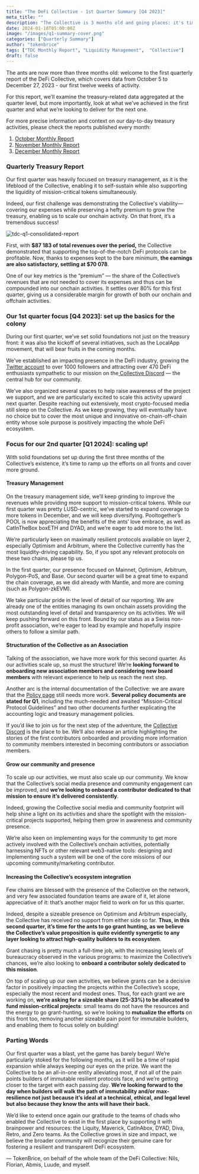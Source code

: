 ```yaml
---
title: "The DeFi Collective - 1st Quarter Summary [Q4 2023]"
meta_title: ""
description: "The Collective is 3 months old and going places: it's time to reflect on what has been achieved so far, and where our focus lies for the next quarter."
date: 2024-01-18T05:00:00Z
image: "/images/q1-summary-cover.png"
categories: ["Quarterly Summary"]
author: "tokenbrice"
tags: ["TDC Monthly Report", "Liquidity Management",  "Collective"]
draft: false
---
```


The ants are now more than three months old: welcome to the first quarterly report of the DeFi Collective, which covers data from October 5 to December 27, 2023 - our first twelve weeks of activity.

For this report, we’ll examine the treasury-related data aggregated at the quarter level, but more importantly, look at what we’ve achieved in the first quarter and what we’re looking to deliver for the next one.

For more precise information and context on our day-to-day treasury activities, please check the reports published every month:

1. [October Monthly Report](https://deficollective.org/blog/tdc-october-report/)
2. [November Monthly Report](https://deficollective.org/blog/tdc-nov-report/)
3. [December Monthly Report](https://deficollective.org/blog/tdc-dec-report/)


### Quarterly Treasury Report

Our first quarter was heavily focused on treasury management, as it is the lifeblood of the Collective, enabling it to self-sustain while also supporting the liquidity of mission-critical tokens simultaneously.

Indeed, our first challenge was demonstrating the Collective's viability—covering our expenses while preserving a hefty premium to grow the treasury, enabling us to scale our onchain activity. On that front, it’s a tremendous success!


![tdc-q1-consolidated-report](https://raw.githubusercontent.com/TokenBrice/blog/master/static/img/others/tdc/tdc-q1-report/q1-total-stats.png)


First, with **$87 183 of total revenues over the period,** the Collective demonstrated that supporting the top-of-the-notch DeFi protocols can be profitable. Now, thanks to expenses kept to the bare minimum, **the earnings are also satisfactory, settling at $70 078**.

One of our key metrics is the “premium” — the share of the Collective’s revenues that are not needed to cover its expenses and thus can be compounded into our onchain activities. It settles over 80% for this first quarter, giving us a considerable margin for growth of both our onchain and offchain activities.


### Our 1st quarter focus [Q4 2023]: set up the basics for the colony

During our first quarter, we’ve set solid foundations not just on the treasury front: it was also the kickoff of several initiatives, such as the LocalApp movement, that will bear fruits in the coming months.

We’ve established an impacting presence in the DeFi industry, growing the [Twitter account](https://twitter.com/DeFiCollective_) to over 1000 followers and attracting over 470 DeFi enthusiasts sympathetic to our mission on the[ Collective Discord](https://discord.gg/xSCya2FGZb) — the central hub for our community.

We’ve also organized several spaces to help raise awareness of the project we support, and we are particularly excited to scale this activity upward next quarter. Despite reaching out extensively, most crypto-focused media still sleep on the Collective. As we keep growing, they will eventually have no choice but to cover the most unique and innovative on-chain-off-chain entity whose sole purpose is positively impacting the whole DeFi ecosystem.


### Focus for our 2nd quarter [Q1 2024]: scaling up!

With solid foundations set up during the first three months of the Collective’s existence, it’s time to ramp up the efforts on all fronts and cover more ground.


#### Treasury Management

On the treasury management side, we’ll keep grinding to improve the revenues while providing more support to mission-critical tokens. While our first quarter was pretty LUSD-centric, we’ve started to expand coverage to more tokens in December, and we will keep diversifying. Pooltogether’s POOL is now appreciating the benefits of the ants’ love embrace, as well as CatInTheBox boxETH and DYAD, and we’re eager to add more to the list.

We’re particularly keen on maximally resilient protocols available on layer 2, especially Optimism and Arbitrum, where the Collective currently has the most liquidity-driving capability. So, if you spot any relevant protocols on these two chains, please tip us.

In the first quarter, our presence focused on Mainnet, Optimism, Arbitrum, Polygon-PoS, and Base. Our second quarter will be a great time to expand the chain coverage, as we did already with Mantle, and more are coming (such as Polygon-zkEVM). 

We take particular pride in the level of detail of our reporting. We are already one of the entities managing its own onchain assets providing the most outstanding level of detail and transparency on its activities. We will keep pushing forward on this front. Bound by our status as a Swiss non-profit association, we’re eager to lead by example and hopefully inspire others to follow a similar path.


#### Structuration of the Collective as an Association

Talking of the association, we have more work for this second quarter. As our activities scale up, so must the structure! We’re **looking forward to onboarding new association members and considering new board members** with relevant experience to help us reach the next step.

Another arc is the internal documentation of the Collective: we are aware that the [Policy page](https://deficollective.org/policies/) still needs more work. **Several policy documents are stated for Q1**, including the much-needed and awaited “Mission-Critical Protocol Guidelines” and two other documents further explicating the accounting logic and treasury management policies.

If you’d like to join us for the next step of the adventure, the [Collective Discord](https://discord.gg/xSCya2FGZb) is the place to be. We’ll also release an article highlighting the stories of the first contributors onboarded and providing more information to community members interested in becoming contributors or association members.


#### Grow our community and presence

To scale up our activities, we must also scale up our community. We know that the Collective’s social media presence and community engagement can be improved, and **we’re looking to onboard a contributor dedicated to that mission to ensure it’s delivered consistently**.

Indeed, growing the Collective social media and community footprint will help shine a light on its activities and share the spotlight with the mission-critical projects supported, helping them grow in awareness and community presence.

We’re also keen on implementing ways for the community to get more actively involved with the Collective’s onchain activities, potentially harnessing NFTs or other relevant web3-native tools: designing and implementing such a system will be one of the core missions of our upcoming community/marketing contributor.


#### Increasing the Collective’s ecosystem integration

Few chains are blessed with the presence of the Collective on the network, and very few associated foundation teams are aware of it, let alone appreciative of it: that’s another major field to work on for us this quarter.

Indeed, despite a sizeable presence on Optimism and Arbitrum especially, the Collective has received no support from either side so far. **Thus, in this second quarter, it’s time for the ants to go grant hunting, as we believe the Collective’s value proposition is quite evidently synergetic to any layer looking to attract high-quality builders to its ecosystem**.

Grant chasing is pretty much a full-time job, with the increasing levels of bureaucracy observed in the various programs: to maximize the Collective’s chances, we’re also looking to **onboard a contributor solely dedicated to this mission**.

On top of scaling up our own activities, we believe grants can be a decisive factor in positively impacting the projects within the Collective’s scope, especially the most recent and modest ones. Thus, for each grant we are working on, **we’re asking for a sizeable share (25-33%) to be allocated to fund mission-critical projects**: small teams do not have the resources and the energy to go grant-hunting, so we’re looking to **mutualize the efforts** on this front too, removing another sizeable pain point for immutable builders, and enabling them to focus solely on building!


### Parting Words

Our first quarter was a blast, yet the game has barely begun! We’re particularly stoked for the following months, as it will be a time of rapid expansion while always keeping our eyes on the prize. We want the Collective to be an all-in-one entity alleviating most, if not all of the pain points builders of immutable resilient protocols face, and we’re getting closer to the target with each passing day. **We’re looking forward to the day when builders will walk the path of immutability and/or max-resilience not just because it’s ideal at a technical, ethical, and legal level but also because they know the ants will have their back.**

We’d like to extend once again our gratitude to the teams of chads who enabled the Collective to exist in the first place by supporting it with brainpower and resources: the Liquity, Maverick, CatInAbox, DYAD, Diva, Retro, and Zero teams. As the Collective grows in size and impact, we believe the broader community will recognize their genuine care for fostering a resilient and transparent DeFi ecosystem.

— TokenBrice, on behalf of the whole team of the DeFi Collective: Nils, Florian, Abmis, Luude, and myself.
